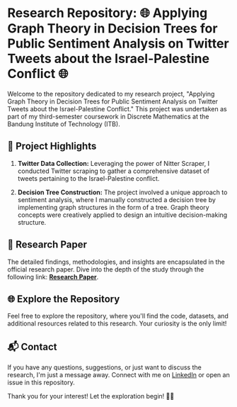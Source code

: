 # Research Repository: 🌐 Applying Graph Theory in Decision Trees for Public Sentiment Analysis on Twitter Tweets about the Israel-Palestine Conflict 🌐

Welcome to the repository dedicated to my research project, "Applying Graph Theory in Decision Trees for Public Sentiment Analysis on Twitter Tweets about the Israel-Palestine Conflict." This project was undertaken as part of my third-semester coursework in Discrete Mathematics at the Bandung Institute of Technology (ITB).

## 🚀 Project Highlights

1. **Twitter Data Collection:** Leveraging the power of Nitter Scraper, I conducted Twitter scraping to gather a comprehensive dataset of tweets pertaining to the Israel-Palestine conflict.

2. **Decision Tree Construction:** The project involved a unique approach to sentiment analysis, where I manually constructed a decision tree by implementing graph structures in the form of a tree. Graph theory concepts were creatively applied to design an intuitive decision-making structure.

## 📄 Research Paper

The detailed findings, methodologies, and insights are encapsulated in the official research paper. Dive into the depth of the study through the following link: [**Research Paper**](https://informatika.stei.itb.ac.id/~rinaldi.munir/Matdis/2023-2024/Makalah2023/Makalah-Matdis-2023%20(126).pdf).

## 🌐 Explore the Repository

Feel free to explore the repository, where you'll find the code, datasets, and additional resources related to this research. Your curiosity is the only limit!

## 📬 Contact

If you have any questions, suggestions, or just want to discuss the research, I'm just a message away. Connect with me on [LinkedIn](https://www.linkedin.com/in/qika/) or open an issue in this repository.

Thank you for your interest! Let the exploration begin! 🚀✨
